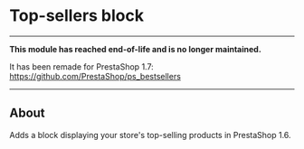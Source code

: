 # Top-sellers block

---

**This module has reached end-of-life and is no longer maintained.**

It has been remade for PrestaShop 1.7: https://github.com/PrestaShop/ps_bestsellers

---
## About

Adds a block displaying your store's top-selling products in PrestaShop 1.6.
